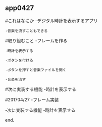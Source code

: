 ## app0427
 #これはなにか
 	-デジタル時計を表示するアプリ

 	-音楽を流すこともできる

 #取り組むこと
 	-フレームを作る

 	-時計を表示する

 	-ボタンを付ける

 	-ボタンを押すと音楽ファイルを開く

 	-音楽を流す

 #次に実装する機能
 	-時計を表示する

 #201704/27
 	-フレーム実装
 	
 -次に実装する機能
 	-時計を表示する
  
  end.
